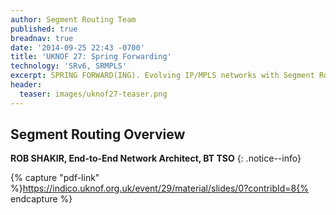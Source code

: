 ```yaml
---
author: Segment Routing Team
published: true
breadnav: true
date: '2014-09-25 22:43 -0700'
title: 'UKNOF 27: Spring Forwarding'
technology: 'SRv6, SRMPLS'
excerpt: SPRING FORWARD(ING). Evolving IP/MPLS networks with Segment Routing
header:
  teaser: images/uknof27-teaser.png
---
```


## Segment Routing Overview  

**ROB SHAKIR, End-to-End Network Architect, BT TSO**
{: .notice--info}

{% capture "pdf-link" %}https://indico.uknof.org.uk/event/29/material/slides/0?contribId=8{% endcapture %}

<script src="{{ 'assets/js/pdfobject.min.js' | relative_url }}"></script>
<div class="fitvidsignore" id="pdf"></div>
<script>PDFObject.embed(" {{ pdf-link }} ", "#pdf", {height: "21.5em", width: "31.3em"});</script>
